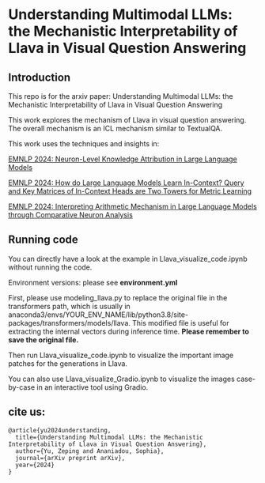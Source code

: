# Understanding Multimodal LLMs: the Mechanistic Interpretability of Llava in Visual Question Answering 

## Introduction

This repo is for the arxiv paper: Understanding Multimodal LLMs: the Mechanistic Interpretability of Llava in Visual Question Answering 

This work explores the mechanism of Llava in visual question answering. The overall mechanism is an ICL mechanism similar to TextualQA. 

This work uses the techniques and insights in:

[EMNLP 2024: Neuron-Level Knowledge Attribution in Large Language Models](https://zepingyu0512.github.io/neuron-attribution.github.io/)

[EMNLP 2024: How do Large Language Models Learn In-Context? Query and Key Matrices of In-Context Heads are Two Towers for Metric Learning](https://zepingyu0512.github.io/in-context-mechanism.github.io/)

[EMNLP 2024: Interpreting Arithmetic Mechanism in Large Language Models through Comparative Neuron Analysis](https://zepingyu0512.github.io/arithmetic-mechanism.github.io/)

## Running code

You can directly have a look at the example in Llava_visualize_code.ipynb without running the code.

Environment versions: please see **environment.yml**

First, please use modeling_llava.py to replace the original file in the transformers path, which is usually in anaconda3/envs/YOUR_ENV_NAME/lib/python3.8/site-packages/transformers/models/llava. This modified file is useful for extracting the internal vectors during inference time. **Please remember to save the original file.** 

Then run Llava_visualize_code.ipynb to visualize the important image patches for the generations in Llava.

You can also use Llava_visualize_Gradio.ipynb to visualize the images case-by-case in an interactive tool using Gradio.

## cite us: 

```
@article{yu2024understanding,
  title={Understanding Multimodal LLMs: the Mechanistic Interpretability of Llava in Visual Question Answering},
  author={Yu, Zeping and Ananiadou, Sophia},
  journal={arXiv preprint arXiv},
  year={2024}
}
```


